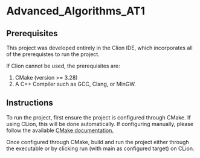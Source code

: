 # Advanced_Algorithms_AT1
 
## Prerequisites

This project was developed entirely in the Clion IDE, which incorporates all of the prerequistes to run the project. 

If Clion cannot be used, the prerequisites are:

1. CMake (version >= 3.28)
2. A C++ Compiler such as GCC, Clang, or MinGW.

## Instructions

To run the project, first ensure the project is configured through CMake. If using CLion, this will be done automatically. If configuring manually, please follow the available [CMake documentation.](https://cmake.org/cmake/help/latest/guide/tutorial/index.html)

Once configured through CMake, build and run the project either through the executable or by clicking run (with main as configured target) on CLion.
